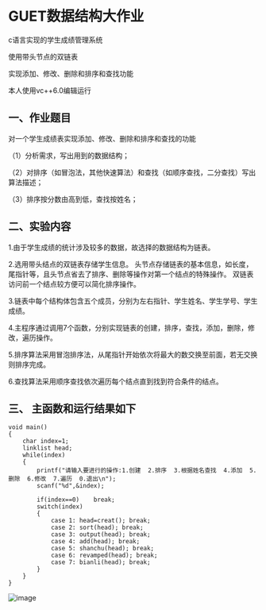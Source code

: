 # GUET数据结构大作业 

c语言实现的学生成绩管理系统

使用带头节点的双链表 

实现添加、修改、删除和排序和查找功能

本人使用vc++6.0编辑运行


## 一、作业题目

对一个学生成绩表实现添加、修改、删除和排序和查找的功能

（1）分析需求，写出用到的数据结构；

（2）对排序（如冒泡法，其他快速算法）和查找（如顺序查找，二分查找）写出算法描述；

（3）排序按分数由高到低，查找按姓名；


## 二、实验内容
1.由于学生成绩的统计涉及较多的数据，故选择的数据结构为链表。

2.选用带头结点的双链表存储学生信息。
  头节点存储链表的基本信息，如长度，尾指针等，且头节点省去了排序、删除等操作对第一个结点的特殊操作。
  双链表访问前一个结点较方便可以简化排序操作。
  
3.链表中每个结构体包含五个成员，分别为左右指针、学生姓名、学生学号、学生成绩。

4.主程序通过调用7个函数，分别实现链表的创建，排序，查找，添加，删除，修改，遍历操作。

5.排序算法采用冒泡排序法，从尾指针开始依次将最大的数交换至前面，若无交换则排序完成。

6.查找算法采用顺序查找依次遍历每个结点直到找到符合条件的结点。


## 三、 主函数和运行结果如下
```
void main()
{
	char index=1;
	linklist head;
	while(index)
	{
		printf("请输入要进行的操作:1.创建  2.排序  3.根据姓名查找  4.添加  5.删除  6.修改  7.遍历  0.退出\n");
		scanf("%d",&index);

		if(index==0)	break;
		switch(index)
		{
			case 1: head=creat(); break;
			case 2: sort(head); break;
			case 3: output(head); break;
			case 4: add(head); break;
			case 5: shanchu(head); break;
			case 6: revamped(head); break;
			case 7: bianli(head); break;
		}
	}
}
```



![image](https://user-images.githubusercontent.com/61747149/193979794-e8851afc-f289-4af2-8efc-18221d972672.png)
